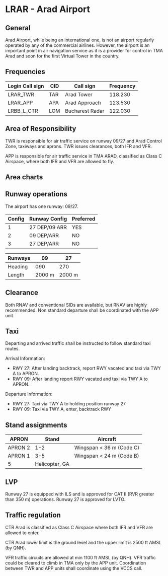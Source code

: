 # LRAR - Arad Airport


## General

Arad Airport, while being an international one, is not an airport regularly operated by any of the commercial airlines. However, the airport is an important point in air navigation service as it is a provider for control in TMA Arad and soon for the first Virtual Tower in the country.


## Frequencies

| Login Call sign  | CID  | Call sign        | Frequency  |
|------------------|------|------------------|------------|
| LRAR_TWR         | TAR  | Arad Tower       | 118.230    |
| LRAR_APP         | APA  | Arad Approach    | 123.530    |
| LRBB_L_CTR       | LOM  | Bucharest Radar  | 122.030    |

## Area of Responsibility

TWR is responsible for air traffic service on runway 09/27 and Arad Control Zone, taxiways and aprons. TWR issues clearances, both IFR and VFR.

APP is responsible for air traffic service in TMA ARAD, classified as Class C Airspace, where both IFR and VFR are allowed to fly.


## Area charts


## Runway operations

The airport has one runway: 09/27.


| Config  | Runway Config  | Preferred  |
|---------|----------------|------------|
| 1       | 27 DEP/09 ARR  | YES        |
| 2       | 09 DEP/ARR     | NO         |
| 3       | 27 DEP/ARR     | NO         |


| Runways  | 09      | 27     |
|----------|---------|--------|
| Heading  | 090     | 270    |
| Length   | 2000 m  | 2000 m |

## Clearance

Both RNAV and conventional SIDs are available, but RNAV are highly recommended. Non standard departure shall be coordinated with the APP unit.


## Taxi

Departing and arrived traffic shall be instructed to follow standard taxi routes.

Arrival Information:
* RWY 27: After landing backtrack, report RWY vacated and taxi via TWY A to APRON.
* RWY 09: After landing report RWY vacated and taxi via TWY A to APRON.

Departure Information:
* RWY 27: Taxi via TWY A to holding position runway 27
* RWY 09: Taxi via TWY A, enter, backtrack RWY

## Stand assignments

| APRON    | Stand           | Aircraft                     |
|----------|-----------------|------------------------------|
| APRON 2  | 1-2             | Wingspan < 36 m (Code C)     |
| APRON 1  | 3-5             | Wingspan < 24 m (Code B)     |
| 5        | Helicopter, GA  |                              |


## LVP

Runway 27 is equipped with ILS and is approved for CAT II (RVR greater than 350 m) operations. Runway 27 is approved for LVTO.


## Traffic regulation

CTR Arad is classified as Class C Airspace where both IFR and VFR are allowed to enter.

CTR Arad lower limit is the ground level and the upper limit is 2500 ft AMSL (by QNH).

VFR traffic circuits are allowed at min 1100 ft AMSL (by QNH). VFR traffic could be cleared to climb in TMA only by the APP unit. Coordination between TWR and APP units shall coordinate using the VCCS call.
